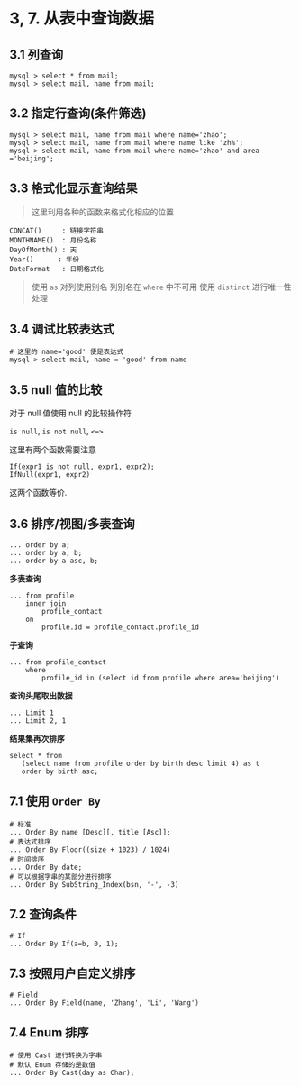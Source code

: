 # 3, 7. 从表中查询数据

## 3.1 列查询

```
mysql > select * from mail;
mysql > select mail, name from mail;
```

## 3.2 指定行查询(条件筛选)

```
mysql > select mail, name from mail where name='zhao';
mysql > select mail, name from mail where name like 'zh%';
mysql > select mail, name from mail where name='zhao' and area ='beijing';
```

## 3.3 格式化显示查询结果

> 这里利用各种的函数来格式化相应的位置

```
CONCAT()     : 链接字符串
MONTHNAME()  : 月份名称
DayOfMonth() : 天
Year()      : 年份
DateFormat   : 日期格式化
```

> 使用 `as` 对列使用别名
> 列别名在 `where` 中不可用
> 使用 `distinct` 进行唯一性处理

## 3.4 调试比较表达式

```
# 这里的 name='good' 便是表达式
mysql > select mail, name = 'good' from name
```

## 3.5 null 值的比较

对于 null 值使用 null 的比较操作符

`is null`, `is not null`, `<=>`

这里有两个函数需要注意

```
If(expr1 is not null, expr1, expr2);
IfNull(expr1, expr2)
```

这两个函数等价.

## 3.6 排序/视图/多表查询

```
... order by a;
... order by a, b;
... order by a asc, b;
```

**多表查询**

```
... from profile 
    inner join
        profile_contact
    on 
        profile.id = profile_contact.profile_id
```

**子查询**

```
... from profile_contact 
    where
        profile_id in (select id from profile where area='beijing')
```

**查询头尾取出数据**

```
... Limit 1
... Limit 2, 1
```

**结果集再次排序**

```
select * from 
   (select name from profile order by birth desc limit 4) as t
   order by birth asc;
```

## 7.1 使用 `Order By`

```
# 标准
... Order By name [Desc][, title [Asc]];
# 表达式排序
... Order By Floor((size + 1023) / 1024)
# 时间排序
... Order By date;
# 可以根据字串的某部分进行排序
... Order By SubString_Index(bsn, '-', -3)
```

## 7.2 查询条件

```
# If
... Order By If(a=b, 0, 1);
```

## 7.3 按照用户自定义排序

```
# Field
... Order By Field(name, 'Zhang', 'Li', 'Wang')
```

## 7.4 Enum 排序

```
# 使用 Cast 进行转换为字串
# 默认 Enum 存储的是数值
... Order By Cast(day as Char);
```

